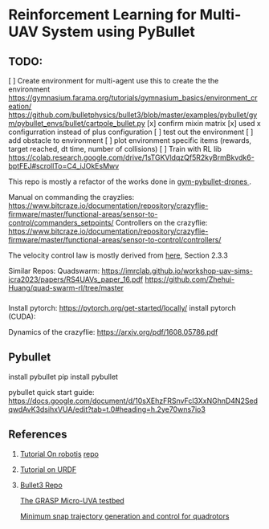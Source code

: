 # Reinforcement Learning for Multi-UAV System using PyBullet

## TODO:
[ ] Create environment for multi-agent
    use this to create the the environment
    https://gymnasium.farama.org/tutorials/gymnasium_basics/environment_creation/
    https://github.com/bulletphysics/bullet3/blob/master/examples/pybullet/gym/pybullet_envs/bullet/cartpole_bullet.py
[x] confirm mixin matrix
[x] used x configurration instead of plus configuration
[ ] test out the environment
[ ] add obstacle to environment
[ ] plot environment specific items (rewards, target reached, dt time, number of collisions)
[ ] Train with RL lib
    https://colab.research.google.com/drive/1sTGKVldqzQf5R2kyBrmBkvdk6-bptFEJ#scrollTo=C4_iJOkEsMwv


This repo is mostly a refactor of the works done in [gym-pybullet-drones
](https://github.com/utiasDSL/gym-pybullet-drones).

Manual on commanding the crayzlies:
https://www.bitcraze.io/documentation/repository/crazyflie-firmware/master/functional-areas/sensor-to-control/commanders_setpoints/
Controllers on the crazyflie:
https://www.bitcraze.io/documentation/repository/crazyflie-firmware/master/functional-areas/sensor-to-control/controllers/

The velocity control law is mostly derived from [here](https://citeseerx.ist.psu.edu/document?repid=rep1&type=pdf&doi=791840409e73b26dcbe705bb3817df04f3fecfc7), Section 2.3.3

Similar Repos:
Quadswarm: https://imrclab.github.io/workshop-uav-sims-icra2023/papers/RS4UAVs_paper_16.pdf
https://github.com/Zhehui-Huang/quad-swarm-rl/tree/master


### 
Install pytorch: 
https://pytorch.org/get-started/locally/
install pytorch (CUDA):


Dynamics of the crazyflie:
https://arxiv.org/pdf/1608.05786.pdf

## Pybullet
install pybullet
pip install pybullet

pybullet quick start guide: 
https://docs.google.com/document/d/10sXEhzFRSnvFcl3XxNGhnD4N2SedqwdAvK3dsihxVUA/edit?tab=t.0#heading=h.2ye70wns7io3
## References
1. [Tutorial On robotis](https://www.youtube.com/watch?v=KaiznOkKkdA)
    [repo](https://github.com/Robotics-Club-IIT-BHU/Robotics-Club-x-NTU-MAERC-collab/tree/main)
2. [Tutorial on URDF](https://articulatedrobotics.xyz/ready-for-ros-7-urdf/)
3. [Bullet3 Repo](https://github.com/bulletphysics/bullet3)

    [The GRASP Micro-UVA testbed](https://ieeexplore.ieee.org/document/5569026)

    [Minimum snap trajectory generation and control for quadrotors](https://ieeexplore.ieee.org/document/5980409)
